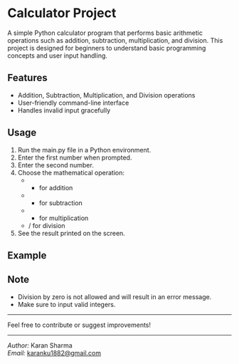 # Calculator Project

A simple Python calculator program that performs basic arithmetic operations such as addition, subtraction, multiplication, and division. This project is designed for beginners to understand basic programming concepts and user input handling.

## Features

- Addition, Subtraction, Multiplication, and Division operations
- User-friendly command-line interface
- Handles invalid input gracefully

## Usage

1. Run the main.py file in a Python environment.
2. Enter the first number when prompted.
3. Enter the second number.
4. Choose the mathematical operation:
   - + for addition
   - - for subtraction
   - * for multiplication
   - / for division
5. See the result printed on the screen.

## Example

## Note

- Division by zero is not allowed and will result in an error message.
- Make sure to input valid integers.

---

Feel free to contribute or suggest improvements!

---

*Author:* Karan Sharma  
*Email:* karanku1882@gmail.com
